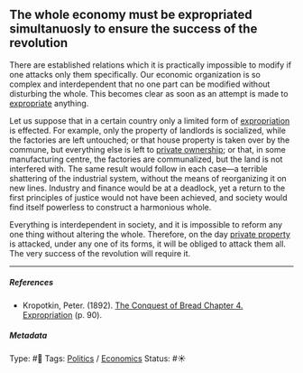 ## The whole economy must be expropriated simultanuosly to ensure the success of the revolution

There are established relations which it is practically impossible to modify if one attacks only them specifically. Our economic organization is so complex and interdependent that no one part can be modified without disturbing the whole. This becomes clear as soon as an attempt is made to [expropriate](Expropriation.md) anything.

Let us suppose that in a certain country only a limited form of [expropriation](Expropriation.md) is effected. For example, only the property of landlords is socialized, while the factories are left untouched; or that house property is taken over by the commune, but everything else is left to [private ownership](Private%20property.md); or that, in some manufacturing centre, the factories are communalized, but the land is not interfered with. The same result would follow in each case—a terrible shattering of the industrial system, without the means of reorganizing it on new lines. Industry and finance would be at a deadlock, yet a return to the first principles of justice would not have been achieved, and society would find itself powerless to construct a harmonious whole. 

Everything is interdependent in society, and it is impossible to reform any one thing without altering the whole. Therefore, on the day [private property](Private%20property.md) is attacked, under any one of its forms, it will be obliged to attack them all. The very success of the revolution will require it.

---

##### References

* Kropotkin, Peter. (1892). [The Conquest of Bread Chapter 4. Expropriation](The%20Conquest%20of%20Bread%20Chapter%204.%20Expropriation.md) (p. 90).

##### Metadata

Type: #🔴 
Tags: [Politics](Politics.md) / [Economics]()
Status: #☀️ 
